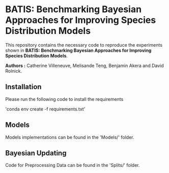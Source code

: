 # BATIS: Benchmarking Bayesian Approaches for Improving Species Distribution Models

This repository contains the necessary code to reproduce the experiments shown in **BATIS: Benchmarking Bayesian Approaches for Improving Species Distribution Models**. 

**Authors :** Catherine Villeneuve, Melisande Teng, Benjamin Akera and David Rolnick.

## Installation

Please run the following code to install the requirements

'conda env create -f requirements.txt'

## Models

Models implementations can be found in the 'Models/' folder.


## Bayesian Updating

Code for Preprocessing Data can be found in the 'Splits/' folder.

